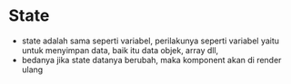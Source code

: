 # State

- state adalah sama seperti variabel, perilakunya seperti variabel yaitu untuk menyimpan data, baik itu data objek, array dll,
- bedanya jika state datanya berubah, maka komponent akan di render ulang